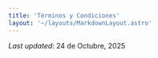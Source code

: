 ```yaml
---
title: 'Términos y Condiciones'
layout: '~/layouts/MarkdownLayout.astro'
---
```


_Last updated_: 24 de Octubre, 2025


